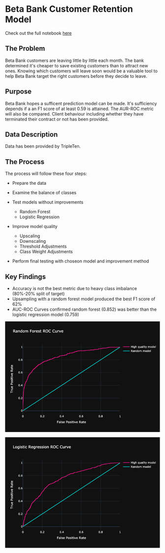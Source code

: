 # Beta Bank Customer Retention Model

Check out the full notebook [here](betabank-ml.ipynb)

## The Problem
Beta Bank customers are leaving little by little each month. The bank determined it's cheaper to save existing customers than to attract new ones. Knowing which customers will leave soon would be a valuable tool to help Beta Bank target the right customers before they decide to leave.

## Purpose
Beta Bank hopes a sufficent prediction model can be made. It's sufficiency depends if a an F1 score of at least 0.59 is attained. The AUR-ROC metric will also be compared. Client behaviour including whether they have terminated their contract or not has been provided.

## Data Description

Data has been provided by TripleTen. 

## The Process
The process will follow these four steps:

- Prepare the data

- Examine the balance of classes

- Test models without improvements
    - Random Forest
    - Logistic Regression

- Improve model quality
    - Upscaling
    - Downscaling
    - Threshold Adjustments
    - Class Weight Adjustments
- Perform final testing with choseon model and improvement method

## Key Findings

- Accuracy is not the best metric due to heavy class imbalance (80%-20% split of target)
- Upsampling with a random forest model produced the best F1 score of 62%
- AUC-ROC Curves confirmed random forest (0.852) was better than the logistic regression model (0.759)

![auc_roc_rf](pics/roc_curveRandom_Forest.png)

![auc_roc_lr](pics/roc_curveLogistic_Regression.png)


